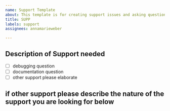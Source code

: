 ```yaml
---
name: Support Template
about: This template is for creating support issues and asking questions of the authors
title: SUPP
labels: support
assignees: annamarieweber

---
```


## Description of Support needed
- [ ] debugging question
- [ ] documentation question
- [ ] other support please elaborate

## if other support please describe the nature of the support you are looking for below
